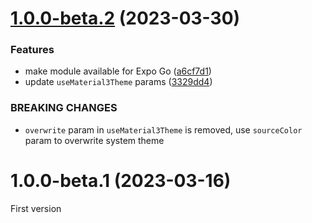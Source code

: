 # [1.0.0-beta.2](https://github.com/pchmn/expo-material3-theme/compare/v1.0.0-beta.1...v1.0.0-beta.2) (2023-03-30)


### Features

* make module available for Expo Go ([a6cf7d1](https://github.com/pchmn/expo-material3-theme/commit/a6cf7d1f7b6a29a91faf902304490255626bcaa0))
* update `useMaterial3Theme` params ([3329dd4](https://github.com/pchmn/expo-material3-theme/commit/3329dd4718f4d0bf2b88fe83d74380f208c5ad53))


### BREAKING CHANGES

* `overwrite` param in `useMaterial3Theme` is removed, use `sourceColor` param to overwrite system theme

# 1.0.0-beta.1 (2023-03-16)

First version

